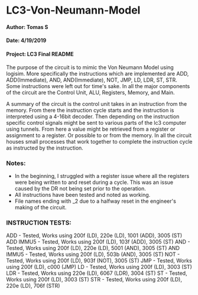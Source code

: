# LC3-Von-Neumann-Model

#### Author: Tomas S
#### Date: 4/19/2019
#### Project: LC3 Final README

The purpose of the circuit is to mimic the Von Neumann Model using logisim. More specifically the instructions which are implemented are ADD, ADD(Immediate), AND, AND(Immediate), NOT, JMP, LD, LDR, ST, STR. Some instructions were left out for time's sake. In all the major components of the circuit are the Control Unit, ALU, Registers, Memory, and Main. 

A summary of the circuit is the control unit takes in an instruction from the memory. From there the instruction cycle starts and the instruction is interpreted using a 4-16bit decoder. Then depending on the instruction specific control signals might be sent to various parts of the lc3 computer using tunnels. From here a value might be retrieved from a register or assignment to a register. Or possible to or from the memory. In all the circuit houses small processes that work together to complete the instruction cycle as instructed by the instruction.

### Notes:
- In the beginning, I struggled with a register issue where all the registers were being written to and reset during a cycle. This was an issue caused by the DR not being set prior to the operation.
- All instructions have been tested and noted as working.
- File names ending with _2 due to a halfway reset in the engineer's making of the circuit. 

### INSTRUCTION TESTS:

ADD - Tested, Works using 200f (LD), 220e (LD), 1001 (ADD), 3005 (ST)
ADD IMMU5 - Tested, Works using 200f (LD), 103f (ADD), 3005 (ST)
AND - Tested, Works using 200f (LD), 220e (LD), 5001 (AND), 3005 (ST)
AND IMMU5 - Tested, Works using 200f (LD), 503b (AND), 3005 (ST)
NOT - Tested, Works using 200f (LD), 903f (NOT), 3005 (ST)
JMP - Tested, Works using 200f (LD), c000 (JMP)
LD - Tested, Works using 200f (LD), 3003 (ST)
LDR - Tested, Works using 220e (LD), 6067 (LDR), 3004 (ST)
ST - Tested, Works using 200f (LD), 3003 (ST)
STR - Tested, Works using 200f (LD), 220e (LD), 706f (STR)    
